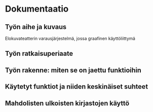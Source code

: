 # Dokumentaatio

## Työn aihe ja kuvaus
Elokuvateatterin varausjärjestelmä, jossa graafinen käyttöliittymä

## Työn ratkaisuperiaate


## Työn rakenne: miten se on jaettu funktioihin


## Käytetyt funktiot ja niiden keskinäiset suhteet


## Mahdolisten ulkoisten kirjastojen käyttö

